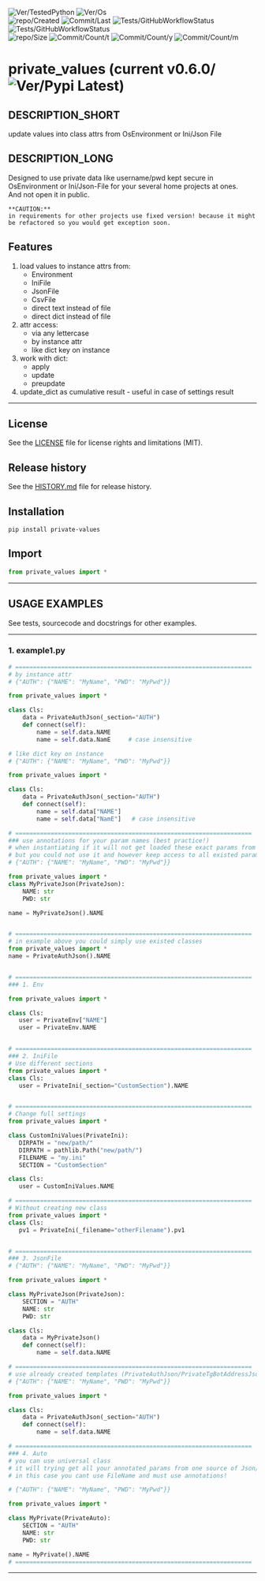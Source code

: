 ![Ver/TestedPython](https://img.shields.io/pypi/pyversions/private_values)
![Ver/Os](https://img.shields.io/badge/os_development-Windows-blue)  
![repo/Created](https://img.shields.io/github/created-at/centroid457/private_values)
![Commit/Last](https://img.shields.io/github/last-commit/centroid457/private_values)
![Tests/GitHubWorkflowStatus](https://github.com/centroid457/private_values/actions/workflows/test_linux.yml/badge.svg)
![Tests/GitHubWorkflowStatus](https://github.com/centroid457/private_values/actions/workflows/test_windows.yml/badge.svg)  
![repo/Size](https://img.shields.io/github/repo-size/centroid457/private_values)
![Commit/Count/t](https://img.shields.io/github/commit-activity/t/centroid457/private_values)
![Commit/Count/y](https://img.shields.io/github/commit-activity/y/centroid457/private_values)
![Commit/Count/m](https://img.shields.io/github/commit-activity/m/centroid457/private_values)

# private_values (current v0.6.0/![Ver/Pypi Latest](https://img.shields.io/pypi/v/private_values?label=pypi%20latest))

## DESCRIPTION_SHORT
update values into class attrs from OsEnvironment or Ini/Json File

## DESCRIPTION_LONG
Designed to use private data like username/pwd kept secure in OsEnvironment or Ini/Json-File for your several home projects at ones.  
    And not open it in public.  

    **CAUTION:**  
    in requirements for other projects use fixed version! because it might be refactored so you would get exception soon.


## Features
1. load values to instance attrs from:  
	- Environment  
	- IniFile  
	- JsonFile  
	- CsvFile  
	- direct text instead of file  
	- direct dict instead of file  
2. attr access:  
	- via any lettercase  
	- by instance attr  
	- like dict key on instance  
3. work with dict:  
	- apply  
	- update  
	- preupdate  
4. update_dict as cumulative result - useful in case of settings result  


********************************************************************************
## License
See the [LICENSE](LICENSE) file for license rights and limitations (MIT).


## Release history
See the [HISTORY.md](HISTORY.md) file for release history.


## Installation
```commandline
pip install private-values
```


## Import
```python
from private_values import *
```


********************************************************************************
## USAGE EXAMPLES
See tests, sourcecode and docstrings for other examples.  

------------------------------
### 1. example1.py
```python
# ===================================================================
# by instance attr
# {"AUTH": {"NAME": "MyName", "PWD": "MyPwd"}}

from private_values import *

class Cls:
    data = PrivateAuthJson(_section="AUTH")
    def connect(self):
        name = self.data.NAME
        name = self.data.NamE     # case insensitive

# like dict key on instance
# {"AUTH": {"NAME": "MyName", "PWD": "MyPwd"}}

from private_values import *

class Cls:
    data = PrivateAuthJson(_section="AUTH")
    def connect(self):
        name = self.data["NAME"]
        name = self.data["NamE"]   # case insensitive

# ===================================================================
### use annotations for your param names (best practice!)
# when instantiating if it will not get loaded these exact params from your private sources - RAISE!  
# but you could not use it and however keep access to all existed params in used section!
# {"AUTH": {"NAME": "MyName", "PWD": "MyPwd"}}

from private_values import *
class MyPrivateJson(PrivateJson):
    NAME: str
    PWD: str

name = MyPrivateJson().NAME


# ===================================================================
# in example above you could simply use existed classes
from private_values import *
name = PrivateAuthJson().NAME


# ===================================================================
### 1. Env

from private_values import *

class Cls:
   user = PrivateEnv["NAME"]
   user = PrivateEnv.NAME


# ===================================================================
### 2. IniFile
# Use different sections
from private_values import *
class Cls:
   user = PrivateIni(_section="CustomSection").NAME


# ===================================================================
# Change full settings
from private_values import *

class CustomIniValues(PrivateIni):
   DIRPATH = "new/path/"
   DIRPATH = pathlib.Path("new/path/")
   FILENAME = "my.ini"
   SECTION = "CustomSection"

class Cls:
   user = CustomIniValues.NAME

# ===================================================================
# Without creating new class
from private_values import *
class Cls:
   pv1 = PrivateIni(_filename="otherFilename").pv1


# ===================================================================
### 3. JsonFile
# {"AUTH": {"NAME": "MyName", "PWD": "MyPwd"}}

from private_values import *

class MyPrivateJson(PrivateJson):
    SECTION = "AUTH"
    NAME: str
    PWD: str

class Cls:
    data = MyPrivateJson()
    def connect(self):
        name = self.data.NAME

# ===================================================================
# use already created templates (PrivateAuthJson/PrivateTgBotAddressJson) for standard attributes
# {"AUTH": {"NAME": "MyName", "PWD": "MyPwd"}}

from private_values import *

class Cls:
    data = PrivateAuthJson(_section="AUTH")
    def connect(self):
        name = self.data.NAME

# ===================================================================
### 4. Auto  
# you can use universal class  
# it will trying get all your annotated params from one source of Json/Ini/Env (in exact order)  
# in this case you cant use FileName and must use annotations!

# {"AUTH": {"NAME": "MyName", "PWD": "MyPwd"}}

from private_values import *

class MyPrivate(PrivateAuto):
    SECTION = "AUTH"
    NAME: str
    PWD: str

name = MyPrivate().NAME
# ===================================================================
```

********************************************************************************

